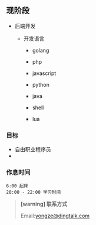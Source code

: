 ## 现阶段

* 后端开发

  * 开发语言
    * golang

    * php

    * javascript

    * python

    * java

    * shell

    * lua

      

### 目标

* 自由职业程序员
* 



### 作息时间

	6:00 起床
	20:00 - 22:00 学习时间
	 


> **[warning] 联系方式**
>
> Email:yongze@dingtalk.com



